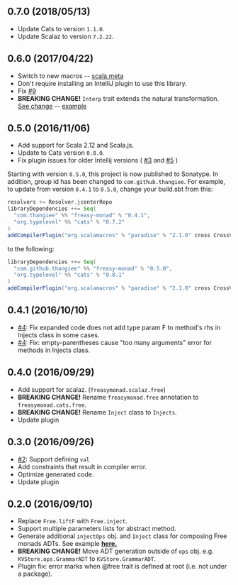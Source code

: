 0.7.0 (2018/05/13)
------------------
* Update Cats to version `1.1.0`.
* Update Scalaz to version `7.2.22`.

0.6.0 (2017/04/22)
------------------
* Switch to new macros -- [scala.meta](http://scalameta.org/)
* Don't require installing an IntelliJ plugin to use this library.
* Fix [#9](https://github.com/Thangiee/Freasy-Monad/issues/9)
* **BREAKING CHANGE!** `Interp` trait extends the natural transformation. 
[See change](#https://github.com/Thangiee/Freasy-Monad/commit/a2ef4a1d81b3006ea2d43c993160ec1b2297bde7#diff-ec6e3fef806ba7c082d45e42023ef799L246) --
[example](https://github.com/Thangiee/Freasy-Monad/commit/1db8e50ab171e5c9db9db2bf37a6ac6d83eaae05#diff-1abc6912ae87bf6a2fdf2b98ed7ae4e9L79) 

0.5.0 (2016/11/06)
------------------
* Add support for Scala 2.12 and Scala.js.
* Update to Cats version `0.8.0`.
* Fix plugin issues for older Intellij versions (
  [#3](https://github.com/Thangiee/Freasy-Monad/issues/3) and
  [#5](https://github.com/Thangiee/Freasy-Monad/issues/5)
)

Starting with version `0.5.0`, this project is now published to Sonatype. In addition, group id has been changed to `com.github.thangiee`.
For example, to update from version `0.4.1` to `0.5.0`, change your build.sbt from this:
```scala
resolvers += Resolver.jcenterRepo
libraryDependencies ++= Seq(
  "com.thangiee" %% "freasy-monad" % "0.4.1",
  "org.typelevel" %% "cats" % "0.7.2"
)
addCompilerPlugin("org.scalamacros" % "paradise" % "2.1.0" cross CrossVersion.full)
```
to the following:
```scala
libraryDependencies ++= Seq(
  "com.github.thangiee" %% "freasy-monad" % "0.5.0",
  "org.typelevel" %% "cats" % "0.8.1" 
)
addCompilerPlugin("org.scalamacros" % "paradise" % "2.1.0" cross CrossVersion.full)
```

0.4.1 (2016/10/10)
------------------
* [#4](https://github.com/Thangiee/Freasy-Monad/issues/4): 
  Fix expanded code does not add type param F to method's rhs in Injects class in some cases.
* [#4](https://github.com/Thangiee/Freasy-Monad/issues/4): 
  Fix: empty-parentheses cause "too many arguments" error for methods in Injects class.

0.4.0 (2016/09/29)
------------------
* Add support for scalaz. (`freasymonad.scalaz.free`)
* **BREAKING CHANGE!** Rename `freasymonad.free` annotation to `freasymonad.cats.free`.
* **BREAKING CHANGE!** Rename `Inject` class to `Injects`.
* Update plugin 

0.3.0 (2016/09/26)
------------------
* [#2](https://github.com/Thangiee/Freasy-Monad/issues/2): Support defining `val`
* Add constraints that result in compiler error. 
* Optimize generated code.
* Update plugin 

0.2.0 (2016/09/10)
------------------
* Replace `Free.liftF` with `Free.inject`.
* Support multiple parameters lists for abstract method.  
* Generate additional `injectOps` obj. and `Inject` class for composing Free monads ADTs. See example [**here.**](https://github.com/Thangiee/Freasy-Monad/blob/master/core/src/test/scala/examples/ComposeFreeMonads.scala) 
* **BREAKING CHANGE!** Move ADT generation outside of `ops` obj. e.g. `KVStore.ops.GrammarADT` to `KVStore.GrammarADT`.
* Plugin fix: error marks when @free trait is defined at root (i.e. not under a package).

